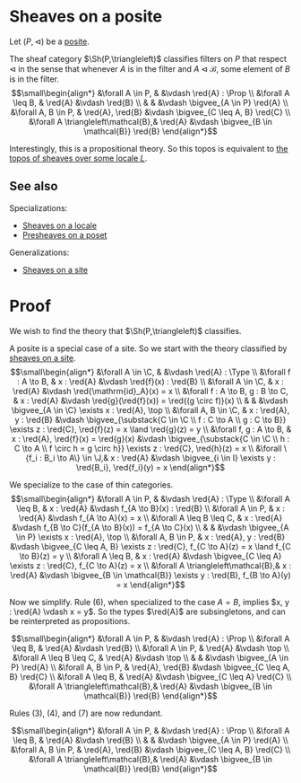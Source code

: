 # Sheaves on a posite

Let $(P,\triangleleft)$ be a [posite](https://ncatlab.org/nlab/show/posite).

The sheaf category $\Sh(P,\triangleleft)$ classifies filters on $P$ that respect $\triangleleft$
in the sense that whenever $A$ is in the filter and $A\triangleleft\mathcal{B}$, some element of $B$ is in the filter.
$$\small\begin{align*}
    &\forall A \in P,                      &                                        &\vdash \red{A} : \Prop
    \\ &\forall A \leq B,                  & \red{A}                                &\vdash \red{B}
    \\ &                                   &                                        &\vdash \bigvee_{A \in P} \red{A}
    \\ &\forall A, B \in P,                & \red{A}, \red{B}                       &\vdash \bigvee_{C \leq A, B} \red{C}
    \\ &\forall A \triangleleft\mathcal{B},& \red{A}                                &\vdash \bigvee_{B \in \mathcal{B}} \red{B}
\end{align*}$$

Interestingly, this is a propositional theory. So this topos is equivalent to [the topos of sheaves over some locale $L$](./sheaf_locale.md).

## See also

Specializations:
- [Sheaves on a locale](./reference/toposes/sheaf_locale.md)
- [Presheaves on a poset](./reference/toposes/presheaf_poset.md)

Generalizations:
- [Sheaves on a site](./reference/toposes/sheaf_site.md)

# Proof

We wish to find the theory that $\Sh(P,\triangleleft)$ classifies.

A posite is a special case of a site. So we start with the theory classified by [sheaves on a site](sheaf_site.md).
$$\small\begin{align*}
    &\forall A \in \C,                     &                                        &\vdash \red{A} : \Type
    \\ &\forall f : A \to B,               & x : \red{A}                            &\vdash \red{f}(x) : \red{B}
    \\ &\forall A \in \C,                  & x : \red{A}                            &\vdash \red{\mathrm{id}_A}(x) = x
    \\ &\forall f : A \to B, g : B \to C,  & x : \red{A}                            &\vdash \red{g}(\red{f}(x)) = \red{(g \circ f)}(x)
    \\ &                                   &                                        &\vdash \bigvee_{A \in \C} \exists x : \red{A}, \top
    \\ &\forall A, B \in \C,               & x : \red{A}, y : \red{B}               &\vdash \bigvee_{\substack{C \in \C \\ f : C \to A \\ g : C \to B}} \exists z : \red{C}, \red{f}(z) = x \land \red{g}(z) = y
    \\ &\forall f, g : A \to B,            & x : \red{A}, \red{f}(x) = \red{g}(x)   &\vdash \bigvee_{\substack{C \in \C \\ h : C \to A \\ f \circ h = g \circ h}} \exists z : \red{C}, \red{h}(z) = x
    \\ &\forall \{f_i : B_i \to A\} \in \J,& x : \red{A}                            &\vdash \bigvee_{i \in I} \exists y : \red{B_i}, \red{f_i}(y) = x
\end{align*}$$

We specialize to the case of thin categories.
$$\small\begin{align*}
    &\forall A \in P,                      &                                        &\vdash \red{A} : \Type
    \\ &\forall A \leq B,                  & x : \red{A}                            &\vdash f_{A \to B}(x) : \red{B}
    \\ &\forall A \in P,                   & x : \red{A}                            &\vdash f_{A \to A}(x) = x
    \\ &\forall A \leq B \leq C,           & x : \red{A}                            &\vdash f_{B \to C}(f_{A \to B}(x)) = f_{A \to C}(x)
    \\ &                                   &                                        &\vdash \bigvee_{A \in P} \exists x : \red{A}, \top
    \\ &\forall A, B \in P,                & x : \red{A}, y : \red{B}               &\vdash \bigvee_{C \leq A, B} \exists z : \red{C}, f_{C \to A}(z) = x \land f_{C \to B}(z) = y
    \\ &\forall A \leq B,                  & x : \red{A}                            &\vdash \bigvee_{C \leq A} \exists z : \red{C}, f_{C \to A}(z) = x
    \\ &\forall A \triangleleft\mathcal{B},& x : \red{A}                            &\vdash \bigvee_{B \in \mathcal{B}} \exists y : \red{B}, f_{B \to A}(y) = x
\end{align*}$$

Now we simplify.
Rule (6), when specialized to the case $A = B$, implies $x, y : \red{A} \vdash x = y$.
So the types $\red{A}$ are subsingletons, and can be reinterpreted as propositions.

$$\small\begin{align*}
    &\forall A \in P,                      &                                        &\vdash \red{A} : \Prop
    \\ &\forall A \leq B,                  & \red{A}                                &\vdash \red{B}
    \\ &\forall A \in P,                   & \red{A}                                &\vdash \top
    \\ &\forall A \leq B \leq C,           & \red{A}                                &\vdash \top
    \\ &                                   &                                        &\vdash \bigvee_{A \in P} \red{A}
    \\ &\forall A, B \in P,                & \red{A}, \red{B}                       &\vdash \bigvee_{C \leq A, B} \red{C}
    \\ &\forall A \leq B,                  & \red{A}                                &\vdash \bigvee_{C \leq A} \red{C}
    \\ &\forall A \triangleleft\mathcal{B},& \red{A}                                &\vdash \bigvee_{B \in \mathcal{B}} \red{B}
\end{align*}$$

Rules (3), (4), and (7) are now redundant.

$$\small\begin{align*}
    &\forall A \in P,                      &                                        &\vdash \red{A} : \Prop
    \\ &\forall A \leq B,                  & \red{A}                                &\vdash \red{B}
    \\ &                                   &                                        &\vdash \bigvee_{A \in P} \red{A}
    \\ &\forall A, B \in P,                & \red{A}, \red{B}                       &\vdash \bigvee_{C \leq A, B} \red{C}
    \\ &\forall A \triangleleft\mathcal{B},& \red{A}                                &\vdash \bigvee_{B \in \mathcal{B}} \red{B}
\end{align*}$$

<!-- TODO: Why is this always localic? -->